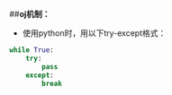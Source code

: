 ##**oj机制：**  
- 使用python时，用以下try-except格式：  
```python
while True:
    try:
        pass
    except:
        break

```